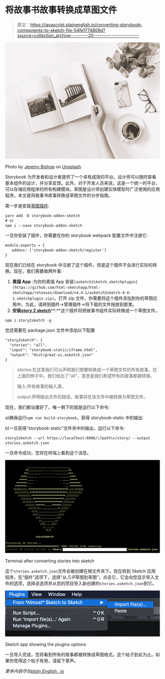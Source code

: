 # 将故事书故事转换成草图文件

> 原文：<https://javascript.plainenglish.io/converting-storybook-components-to-sketch-file-54fe1774809d?source=collection_archive---------20----------------------->

![](img/f84f78262782cdc80338f915d87ca367.png)

Photo by [Jeremy Bishop](https://unsplash.com/photos/KFIjzXYg1RM) on [Unsplash](https://unsplash.com/)

Storybook 为开发者和设计者提供了一个卓有成效的平台。设计师可以随时查看基本组件的设计，并分享反馈。此外，对于开发人员来说，这是一个统一的平台，可以存储应用程序的所有构建模块。草图是设计师创建实体模型时广泛使用的应用程序。本文是将故事书故事转换成草图文件的分步指南。

第一步是安装[草图插件](https://storybook.js.org/addons/storybook-addon-sketch):

```
yarn add -D storybook-addon-sketch
# or
npm i --save storybook-addon-sketch
```

一旦你安装了插件，你需要在你的 storybook webpack 配置文件中注册它:

```
module.exports = {
   addons: ['storybook-addon-sketch/register']
}
```

现在我们已经在 storybook 中注册了这个插件，但是这个插件不会进行实际的转换。现在，我们需要做两件事:

1.  **素描 App** :为你的素描 App 安装`[asketch2sketch.sketchplugin](https://github.com/html-sketchapp/html-sketchapp/releases/download/v4.4.1/asketch2sketch-4-4-1.sketchplugin.zip)`。打开 zip 文件，你需要将这个插件添加到你的草图应用中。为此，请转到插件→管理插件→将下载的文件拖放到那里。
2.  **安装**[**story 2 sketch**](https://github.com/chrisvxd/story2sketch)**:**这个插件将把故事书组件实际转换成一个草图文件。

```
npm i story2sketch -g
```

您还需要在 package.json 文件中添加以下配置

```
"story2sketch": {
  "stories": "all",
  "input": "storybook-static/iframe.html",
  "output": "dist/great-ui.asketch.json"
}
```

> stories:在这里我们可以声明我们想要转换成一个草图文件的所有故事。在上面的例子中，我们给出了“all”，意思是我们希望所有的故事都被转换。
> 
> 输入:所有故事的输入源。
> 
> output:声明输出文件的路径，故事将在该文件中被转换为草图文件。

现在，我们都设置好了，唯一剩下的就是运行以下命令:

a)确保运行`npm run build-storybook`，获得 storybook-static 中的输出

b)一旦获得“storybook-static”文件夹中的输出，运行以下命令:

```
story2sketch --url https://localhost:6006/\?path\=/story/ --output stories.asketch.json
```

一旦命令成功，您将在终端上看到这个消息。

![](img/40e235b3f399292577aff96ef0633d6e.png)

Terminal after converting stories into sketch

这个`stories.asketch.json`文件会被创建在根文件夹下。现在转到 Sketch 应用程序，在“插件”选项下，选择“从*几乎*草图到草图”，点击它，它会向您显示导入文件的选项，选择该选项并从您的项目导入新创建的`stories.asketch.json`到它。

![](img/9a372d941ecd54e5b91fb1a56ed8ed88.png)

Sketch app showing the plugins options

一旦导入完成，您将看到所有的故事都被转换成草图格式。这个帖子到此为止。如果你觉得这个帖子有用，请留下掌声。

*更多内容尽在*[*plain English . io*](http://plainenglish.io/)